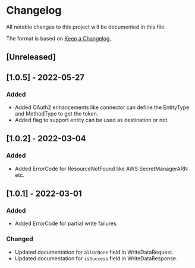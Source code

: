 # Changelog

All notable changes to this project will be documented in this file.

The format is based on [Keep a Changelog](https://keepachangelog.com/en/1.0.0/),

## [Unreleased]

## [1.0.5] - 2022-05-27
### Added
- Added OAuth2 enhancements like connector can define the EntityType and MethodType to get the token.
- Added flag to support entity can be used as destination or not.

## [1.0.2] - 2022-03-04
### Added
- Added ErrorCode for ResourceNotFound like AWS SecretManagerARN etc.

## [1.0.1] - 2022-03-01
### Added
- Added ErrorCode for partial write failures.

### Changed
- Updated documentation for `allOrNone` field in WriteDataRequest.
- Updated documentation for `isSuccess` field in WriteDataResponse.